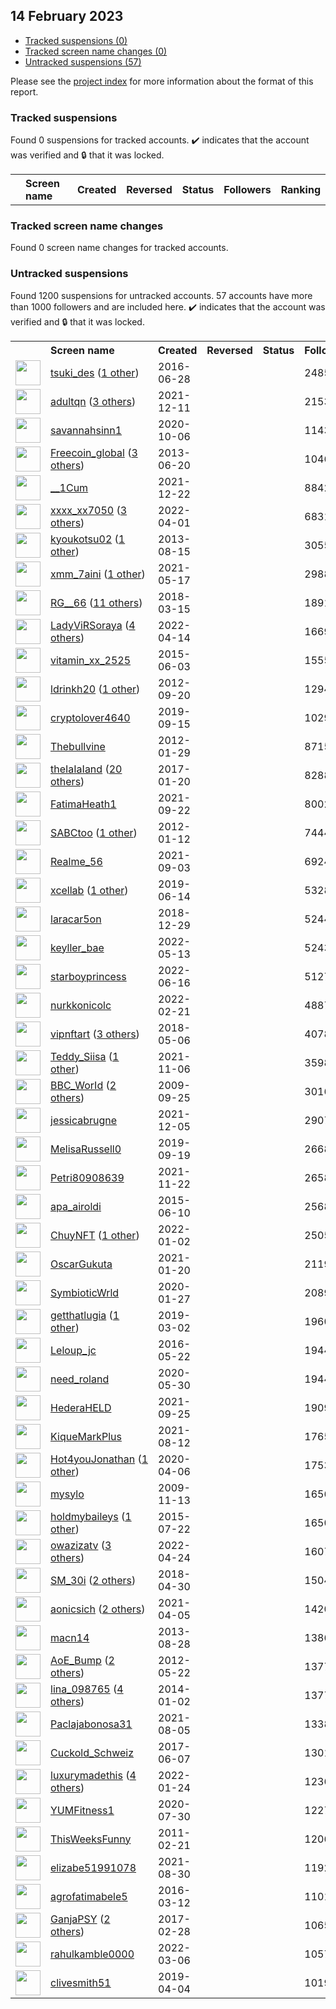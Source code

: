 ## 14 February 2023

* [Tracked suspensions (0)](#tracked-suspensions)
* [Tracked screen name changes (0)](#tracked-screen-name-changes)
* [Untracked suspensions (57)](#untracked-suspensions)

Please see the [project index](https://github.com/travisbrown/twitter-watch) for more information about the format of this report.

### Tracked suspensions

Found 0 suspensions for tracked accounts.
  ✔️ indicates that the account was verified and 🔒 that it was locked.

<table>
    <tr>
        <th></th>
        <th align="left">Screen name</th>
        <th align="left">Created</th>
        <th align="left">Reversed</th>
        <th align="left">Status</th>
        <th align="left">Followers</th>
        <th align="left">Ranking</th></tr>
    </tr></table>

### Tracked screen name changes

Found 0 screen name changes for tracked accounts.

### Untracked suspensions

Found 1200 suspensions for untracked accounts.
57 accounts have more than 1000 followers and are included here.
  ✔️ indicates that the account was verified and 🔒 that it was locked.

<table>
    <tr>
        <th></th>
        <th align="left">Screen name</th>
        <th align="left">Created</th>
        <th align="left">Reversed</th>
        <th align="left">Status</th>
        <th align="left">Followers</th>
    </tr>
        <tr>
            <td><a href="https://twitter.com/intent/user?user_id=747703368592809984">
                <img src="https://pbs.twimg.com/profile_images/1590412014727340032/29kmH6GL_normal.jpg" width="40px" height="40px" align="center"/></a>
            </td>
            <td>
                <a href="https://twitter.com/tsuki_des">tsuki_des</a>&nbsp;(<a href="https://api.memory.lol/v1/tw/id/747703368592809984">1 other</a>)&nbsp;</td>
            <td>2016-06-28</td>
            <td></td>
            <td align="center"></td>
            <td>248568</td>
        </tr>
        <tr>
            <td><a href="https://twitter.com/intent/user?user_id=1469534594269532160">
                <img src="https://pbs.twimg.com/profile_images/1535042746020352000/rLzyVBO-_normal.jpg" width="40px" height="40px" align="center"/></a>
            </td>
            <td>
                <a href="https://twitter.com/adultqn">adultqn</a>&nbsp;(<a href="https://api.memory.lol/v1/tw/id/1469534594269532160">3 others</a>)&nbsp;</td>
            <td>2021-12-11</td>
            <td></td>
            <td align="center"></td>
            <td>215368</td>
        </tr>
        <tr>
            <td><a href="https://twitter.com/intent/user?user_id=1313564348523085825">
                <img src="https://pbs.twimg.com/profile_images/1573399997411983368/uSsl8XS2_normal.jpg" width="40px" height="40px" align="center"/></a>
            </td>
            <td>
                <a href="https://twitter.com/savannahsinn1">savannahsinn1</a></td>
            <td>2020-10-06</td>
            <td></td>
            <td align="center"></td>
            <td>114374</td>
        </tr>
        <tr>
            <td><a href="https://twitter.com/intent/user?user_id=1534026698">
                <img src="https://pbs.twimg.com/profile_images/1470620252765573123/M-H0OIgF_normal.jpg" width="40px" height="40px" align="center"/></a>
            </td>
            <td>
                <a href="https://twitter.com/Freecoin_global">Freecoin_global</a>&nbsp;(<a href="https://api.memory.lol/v1/tw/id/1534026698">3 others</a>)&nbsp;</td>
            <td>2013-06-20</td>
            <td></td>
            <td align="center"></td>
            <td>104610</td>
        </tr>
        <tr>
            <td><a href="https://twitter.com/intent/user?user_id=1473690532538982402">
                <img src="https://pbs.twimg.com/profile_images/1486479660070412289/EUKXgcrR_normal.jpg" width="40px" height="40px" align="center"/></a>
            </td>
            <td>
                <a href="https://twitter.com/__1Cum">__1Cum</a></td>
            <td>2021-12-22</td>
            <td></td>
            <td align="center"></td>
            <td>88424</td>
        </tr>
        <tr>
            <td><a href="https://twitter.com/intent/user?user_id=1509878756353081350">
                <img src="https://pbs.twimg.com/profile_images/1598484100507086848/ZNqnVHQr_normal.jpg" width="40px" height="40px" align="center"/></a>
            </td>
            <td>
                <a href="https://twitter.com/xxxx_xx7050">xxxx_xx7050</a>&nbsp;(<a href="https://api.memory.lol/v1/tw/id/1509878756353081350">3 others</a>)&nbsp;</td>
            <td>2022-04-01</td>
            <td></td>
            <td align="center"></td>
            <td>68314</td>
        </tr>
        <tr>
            <td><a href="https://twitter.com/intent/user?user_id=1673416686">
                <img src="https://pbs.twimg.com/profile_images/1535548260126887936/hUFGfA4n_normal.jpg" width="40px" height="40px" align="center"/></a>
            </td>
            <td>
                <a href="https://twitter.com/kyoukotsu02">kyoukotsu02</a>&nbsp;(<a href="https://api.memory.lol/v1/tw/id/1673416686">1 other</a>)&nbsp;</td>
            <td>2013-08-15</td>
            <td></td>
            <td align="center"></td>
            <td>30554</td>
        </tr>
        <tr>
            <td><a href="https://twitter.com/intent/user?user_id=1394313850615439362">
                <img src="https://pbs.twimg.com/profile_images/1536539138148532226/mj8roKzr_normal.jpg" width="40px" height="40px" align="center"/></a>
            </td>
            <td>
                <a href="https://twitter.com/xmm_7aini">xmm_7aini</a>&nbsp;(<a href="https://api.memory.lol/v1/tw/id/1394313850615439362">1 other</a>)&nbsp;</td>
            <td>2021-05-17</td>
            <td></td>
            <td align="center"></td>
            <td>29886</td>
        </tr>
        <tr>
            <td><a href="https://twitter.com/intent/user?user_id=974356914283995141">
                <img src="https://pbs.twimg.com/profile_images/1594320766614601728/UOD1UWDA_normal.jpg" width="40px" height="40px" align="center"/></a>
            </td>
            <td>
                <a href="https://twitter.com/RG__66">RG__66</a>&nbsp;(<a href="https://api.memory.lol/v1/tw/id/974356914283995141">11 others</a>)&nbsp;</td>
            <td>2018-03-15</td>
            <td></td>
            <td align="center"></td>
            <td>18911</td>
        </tr>
        <tr>
            <td><a href="https://twitter.com/intent/user?user_id=1514740225041387520">
                <img src="https://pbs.twimg.com/profile_images/1598343453565284352/2vBSBKB0_normal.jpg" width="40px" height="40px" align="center"/></a>
            </td>
            <td>
                <a href="https://twitter.com/LadyViRSoraya">LadyViRSoraya</a>&nbsp;(<a href="https://api.memory.lol/v1/tw/id/1514740225041387520">4 others</a>)&nbsp;</td>
            <td>2022-04-14</td>
            <td></td>
            <td align="center"></td>
            <td>16690</td>
        </tr>
        <tr>
            <td><a href="https://twitter.com/intent/user?user_id=3235051874">
                <img src="https://pbs.twimg.com/profile_images/1586747775408295937/e_WN7efX_normal.jpg" width="40px" height="40px" align="center"/></a>
            </td>
            <td>
                <a href="https://twitter.com/vitamin_xx_2525">vitamin_xx_2525</a></td>
            <td>2015-06-03</td>
            <td></td>
            <td align="center"></td>
            <td>15554</td>
        </tr>
        <tr>
            <td><a href="https://twitter.com/intent/user?user_id=836032878">
                <img src="https://pbs.twimg.com/profile_images/1508081345356091394/pnKJU61__normal.jpg" width="40px" height="40px" align="center"/></a>
            </td>
            <td>
                <a href="https://twitter.com/ldrinkh20">ldrinkh20</a>&nbsp;(<a href="https://api.memory.lol/v1/tw/id/836032878">1 other</a>)&nbsp;</td>
            <td>2012-09-20</td>
            <td></td>
            <td align="center"></td>
            <td>12946</td>
        </tr>
        <tr>
            <td><a href="https://twitter.com/intent/user?user_id=1173136134458576896">
                <img src="https://pbs.twimg.com/profile_images/1598406550149660672/FIceHcZq_normal.jpg" width="40px" height="40px" align="center"/></a>
            </td>
            <td>
                <a href="https://twitter.com/cryptolover4640">cryptolover4640</a></td>
            <td>2019-09-15</td>
            <td></td>
            <td align="center"></td>
            <td>10299</td>
        </tr>
        <tr>
            <td><a href="https://twitter.com/intent/user?user_id=477687487">
                <img src="https://pbs.twimg.com/profile_images/1827009551/bullhead-150_normal.png" width="40px" height="40px" align="center"/></a>
            </td>
            <td>
                <a href="https://twitter.com/Thebullvine">Thebullvine</a></td>
            <td>2012-01-29</td>
            <td></td>
            <td align="center"></td>
            <td>8715</td>
        </tr>
        <tr>
            <td><a href="https://twitter.com/intent/user?user_id=822392296075182083">
                <img src="https://pbs.twimg.com/profile_images/1556172014280675328/nuF3QLSh_normal.jpg" width="40px" height="40px" align="center"/></a>
            </td>
            <td>
                <a href="https://twitter.com/theIaIaIand">theIaIaIand</a>&nbsp;(<a href="https://api.memory.lol/v1/tw/id/822392296075182083">20 others</a>)&nbsp;</td>
            <td>2017-01-20</td>
            <td></td>
            <td align="center"></td>
            <td>8288</td>
        </tr>
        <tr>
            <td><a href="https://twitter.com/intent/user?user_id=1440704338054115333">
                <img src="https://pbs.twimg.com/profile_images/1587699046524895232/cr--7Wpv_normal.jpg" width="40px" height="40px" align="center"/></a>
            </td>
            <td>
                <a href="https://twitter.com/FatimaHeath1">FatimaHeath1</a></td>
            <td>2021-09-22</td>
            <td></td>
            <td align="center"></td>
            <td>8002</td>
        </tr>
        <tr>
            <td><a href="https://twitter.com/intent/user?user_id=461810990">
                <img src="https://pbs.twimg.com/profile_images/2502797479/0sgohvv6rji8y2q2ruto_normal.jpeg" width="40px" height="40px" align="center"/></a>
            </td>
            <td>
                <a href="https://twitter.com/SABCtoo">SABCtoo</a>&nbsp;(<a href="https://api.memory.lol/v1/tw/id/461810990">1 other</a>)&nbsp;</td>
            <td>2012-01-12</td>
            <td></td>
            <td align="center"></td>
            <td>7444</td>
        </tr>
        <tr>
            <td><a href="https://twitter.com/intent/user?user_id=1433783074051870726">
                <img src="https://pbs.twimg.com/profile_images/1543040745279553541/uyXwfOxZ_normal.jpg" width="40px" height="40px" align="center"/></a>
            </td>
            <td>
                <a href="https://twitter.com/Realme_56">Realme_56</a></td>
            <td>2021-09-03</td>
            <td></td>
            <td align="center"></td>
            <td>6924</td>
        </tr>
        <tr>
            <td><a href="https://twitter.com/intent/user?user_id=1139422560469131264">
                <img src="https://pbs.twimg.com/profile_images/1139440683616329728/3YPvT66p_normal.png" width="40px" height="40px" align="center"/></a>
            </td>
            <td>
                <a href="https://twitter.com/xcellab">xcellab</a>&nbsp;(<a href="https://api.memory.lol/v1/tw/id/1139422560469131264">1 other</a>)&nbsp;</td>
            <td>2019-06-14</td>
            <td></td>
            <td align="center"></td>
            <td>5328</td>
        </tr>
        <tr>
            <td><a href="https://twitter.com/intent/user?user_id=1078917788536852482">
                <img src="https://pbs.twimg.com/profile_images/1078918180062543872/GXAfTM8w_normal.jpg" width="40px" height="40px" align="center"/></a>
            </td>
            <td>
                <a href="https://twitter.com/laracar5on">laracar5on</a></td>
            <td>2018-12-29</td>
            <td></td>
            <td align="center"></td>
            <td>5244</td>
        </tr>
        <tr>
            <td><a href="https://twitter.com/intent/user?user_id=1524988343209152512">
                <img src="https://pbs.twimg.com/profile_images/1566769910474313731/tROBv3yV_normal.jpg" width="40px" height="40px" align="center"/></a>
            </td>
            <td>
                <a href="https://twitter.com/keyller_bae">keyller_bae</a></td>
            <td>2022-05-13</td>
            <td></td>
            <td align="center"></td>
            <td>5243</td>
        </tr>
        <tr>
            <td><a href="https://twitter.com/intent/user?user_id=1537456655310389250">
                <img src="https://pbs.twimg.com/profile_images/1582105990450774034/dIdSJ2lQ_normal.jpg" width="40px" height="40px" align="center"/></a>
            </td>
            <td>
                <a href="https://twitter.com/starboyprincess">starboyprincess</a></td>
            <td>2022-06-16</td>
            <td></td>
            <td align="center"></td>
            <td>5127</td>
        </tr>
        <tr>
            <td><a href="https://twitter.com/intent/user?user_id=1495551167434084352">
                <img src="https://pbs.twimg.com/profile_images/1593099221770665984/cBjYThG6_normal.jpg" width="40px" height="40px" align="center"/></a>
            </td>
            <td>
                <a href="https://twitter.com/nurkkonicolc">nurkkonicolc</a></td>
            <td>2022-02-21</td>
            <td></td>
            <td align="center"></td>
            <td>4887</td>
        </tr>
        <tr>
            <td><a href="https://twitter.com/intent/user?user_id=993106507649703938">
                <img src="https://pbs.twimg.com/profile_images/1582454061277843473/vmFmYYJ3_normal.jpg" width="40px" height="40px" align="center"/></a>
            </td>
            <td>
                <a href="https://twitter.com/vipnftart">vipnftart</a>&nbsp;(<a href="https://api.memory.lol/v1/tw/id/993106507649703938">3 others</a>)&nbsp;</td>
            <td>2018-05-06</td>
            <td></td>
            <td align="center"></td>
            <td>4078</td>
        </tr>
        <tr>
            <td><a href="https://twitter.com/intent/user?user_id=1457063863279624200">
                <img src="https://pbs.twimg.com/profile_images/1546160874829791233/vfJXwbMY_normal.jpg" width="40px" height="40px" align="center"/></a>
            </td>
            <td>
                <a href="https://twitter.com/Teddy_Siisa">Teddy_Siisa</a>&nbsp;(<a href="https://api.memory.lol/v1/tw/id/1457063863279624200">1 other</a>)&nbsp;</td>
            <td>2021-11-06</td>
            <td></td>
            <td align="center"></td>
            <td>3598</td>
        </tr>
        <tr>
            <td><a href="https://twitter.com/intent/user?user_id=77218939">
                <img src="https://pbs.twimg.com/profile_images/1564820204806615040/Eg-obx2c_normal.jpg" width="40px" height="40px" align="center"/></a>
            </td>
            <td>
                <a href="https://twitter.com/BBC_WorId">BBC_WorId</a>&nbsp;(<a href="https://api.memory.lol/v1/tw/id/77218939">2 others</a>)&nbsp;</td>
            <td>2009-09-25</td>
            <td></td>
            <td align="center"></td>
            <td>3016</td>
        </tr>
        <tr>
            <td><a href="https://twitter.com/intent/user?user_id=1467590740066852872">
                <img src="https://pbs.twimg.com/profile_images/1509165555416281092/EcOeqJFP_normal.jpg" width="40px" height="40px" align="center"/></a>
            </td>
            <td>
                <a href="https://twitter.com/jessicabrugne">jessicabrugne</a></td>
            <td>2021-12-05</td>
            <td></td>
            <td align="center"></td>
            <td>2907</td>
        </tr>
        <tr>
            <td><a href="https://twitter.com/intent/user?user_id=1174670712331755521">
                <img src="https://pbs.twimg.com/profile_images/1482683267761557510/0czIarXC_normal.jpg" width="40px" height="40px" align="center"/></a>
            </td>
            <td>
                <a href="https://twitter.com/MelisaRussell0">MelisaRussell0</a></td>
            <td>2019-09-19</td>
            <td></td>
            <td align="center"></td>
            <td>2668</td>
        </tr>
        <tr>
            <td><a href="https://twitter.com/intent/user?user_id=1462854959289053193">
                <img src="https://pbs.twimg.com/profile_images/1462855532839157765/19j13NYU_normal.jpg" width="40px" height="40px" align="center"/></a>
            </td>
            <td>
                <a href="https://twitter.com/Petri80908639">Petri80908639</a></td>
            <td>2021-11-22</td>
            <td></td>
            <td align="center"></td>
            <td>2658</td>
        </tr>
        <tr>
            <td><a href="https://twitter.com/intent/user?user_id=3316989129">
                <img src="https://pbs.twimg.com/profile_images/608564592323780608/TGxCb-lx_normal.jpg" width="40px" height="40px" align="center"/></a>
            </td>
            <td>
                <a href="https://twitter.com/apa_airoldi">apa_airoldi</a></td>
            <td>2015-06-10</td>
            <td></td>
            <td align="center"></td>
            <td>2568</td>
        </tr>
        <tr>
            <td><a href="https://twitter.com/intent/user?user_id=1477763016582123524">
                <img src="https://pbs.twimg.com/profile_images/1596786786604355584/j7_VgJc-_normal.jpg" width="40px" height="40px" align="center"/></a>
            </td>
            <td>
                <a href="https://twitter.com/ChuyNFT">ChuyNFT</a>&nbsp;(<a href="https://api.memory.lol/v1/tw/id/1477763016582123524">1 other</a>)&nbsp;</td>
            <td>2022-01-02</td>
            <td></td>
            <td align="center"></td>
            <td>2505</td>
        </tr>
        <tr>
            <td><a href="https://twitter.com/intent/user?user_id=1351928497615286272">
                <img src="https://pbs.twimg.com/profile_images/1371894870567227395/ARm4gim5_normal.jpg" width="40px" height="40px" align="center"/></a>
            </td>
            <td>
                <a href="https://twitter.com/OscarGukuta">OscarGukuta</a></td>
            <td>2021-01-20</td>
            <td></td>
            <td align="center"></td>
            <td>2119</td>
        </tr>
        <tr>
            <td><a href="https://twitter.com/intent/user?user_id=1221604126666027008">
                <img src="https://pbs.twimg.com/profile_images/1437235318244069380/hpjpl69c_normal.jpg" width="40px" height="40px" align="center"/></a>
            </td>
            <td>
                <a href="https://twitter.com/SymbioticWrld">SymbioticWrld</a></td>
            <td>2020-01-27</td>
            <td></td>
            <td align="center"></td>
            <td>2089</td>
        </tr>
        <tr>
            <td><a href="https://twitter.com/intent/user?user_id=1101907144360767488">
                <img src="https://pbs.twimg.com/profile_images/1518015557718659072/9gdcGRCh_normal.jpg" width="40px" height="40px" align="center"/></a>
            </td>
            <td>
                <a href="https://twitter.com/getthatlugia">getthatlugia</a>&nbsp;(<a href="https://api.memory.lol/v1/tw/id/1101907144360767488">1 other</a>)&nbsp;</td>
            <td>2019-03-02</td>
            <td></td>
            <td align="center"></td>
            <td>1960</td>
        </tr>
        <tr>
            <td><a href="https://twitter.com/intent/user?user_id=734379079831588867">
                <img src="https://pbs.twimg.com/profile_images/1583414093653938176/rhw6Vw0B_normal.jpg" width="40px" height="40px" align="center"/></a>
            </td>
            <td>
                <a href="https://twitter.com/Leloup_jc">Leloup_jc</a></td>
            <td>2016-05-22</td>
            <td></td>
            <td align="center"></td>
            <td>1944</td>
        </tr>
        <tr>
            <td><a href="https://twitter.com/intent/user?user_id=1266699692416684032">
                <img src="https://pbs.twimg.com/profile_images/1266699757151494144/UEUaBbsk_normal.jpg" width="40px" height="40px" align="center"/></a>
            </td>
            <td>
                <a href="https://twitter.com/need_roland">need_roland</a></td>
            <td>2020-05-30</td>
            <td></td>
            <td align="center"></td>
            <td>1944</td>
        </tr>
        <tr>
            <td><a href="https://twitter.com/intent/user?user_id=1441844402947641350">
                <img src="https://pbs.twimg.com/profile_images/1573946891871473664/sXJ_HfB2_normal.jpg" width="40px" height="40px" align="center"/></a>
            </td>
            <td>
                <a href="https://twitter.com/HederaHELD">HederaHELD</a></td>
            <td>2021-09-25</td>
            <td></td>
            <td align="center"></td>
            <td>1909</td>
        </tr>
        <tr>
            <td><a href="https://twitter.com/intent/user?user_id=1425880255168872449">
                <img src="https://pbs.twimg.com/profile_images/1558888928119226374/-8KCv5AL_normal.jpg" width="40px" height="40px" align="center"/></a>
            </td>
            <td>
                <a href="https://twitter.com/KiqueMarkPlus">KiqueMarkPlus</a></td>
            <td>2021-08-12</td>
            <td></td>
            <td align="center"></td>
            <td>1765</td>
        </tr>
        <tr>
            <td><a href="https://twitter.com/intent/user?user_id=1247176271001518082">
                <img src="https://pbs.twimg.com/profile_images/1363977396446056448/i07hN1gT_normal.jpg" width="40px" height="40px" align="center"/></a>
            </td>
            <td>
                <a href="https://twitter.com/Hot4youJonathan">Hot4youJonathan</a>&nbsp;(<a href="https://api.memory.lol/v1/tw/id/1247176271001518082">1 other</a>)&nbsp;</td>
            <td>2020-04-06</td>
            <td></td>
            <td align="center"></td>
            <td>1753</td>
        </tr>
        <tr>
            <td><a href="https://twitter.com/intent/user?user_id=89794577">
                <img src="https://pbs.twimg.com/profile_images/1401970220919496704/bP-ac5xY_normal.jpg" width="40px" height="40px" align="center"/></a>
            </td>
            <td>
                <a href="https://twitter.com/mysylo">mysylo</a></td>
            <td>2009-11-13</td>
            <td></td>
            <td align="center"></td>
            <td>1656</td>
        </tr>
        <tr>
            <td><a href="https://twitter.com/intent/user?user_id=3287131368">
                <img src="https://pbs.twimg.com/profile_images/1564856640498569216/KPejlg5O_normal.jpg" width="40px" height="40px" align="center"/></a>
            </td>
            <td>
                <a href="https://twitter.com/holdmybaileys">holdmybaileys</a>&nbsp;(<a href="https://api.memory.lol/v1/tw/id/3287131368">1 other</a>)&nbsp;</td>
            <td>2015-07-22</td>
            <td></td>
            <td align="center"></td>
            <td>1650</td>
        </tr>
        <tr>
            <td><a href="https://twitter.com/intent/user?user_id=1518099624984125440">
                <img src="https://pbs.twimg.com/profile_images/1593638316456697856/IrBn6WEW_normal.jpg" width="40px" height="40px" align="center"/></a>
            </td>
            <td>
                <a href="https://twitter.com/owazizatv">owazizatv</a>&nbsp;(<a href="https://api.memory.lol/v1/tw/id/1518099624984125440">3 others</a>)&nbsp;</td>
            <td>2022-04-24</td>
            <td></td>
            <td align="center"></td>
            <td>1607</td>
        </tr>
        <tr>
            <td><a href="https://twitter.com/intent/user?user_id=991000830747860992">
                <img src="https://pbs.twimg.com/profile_images/1561348538663161858/eOl_7CqA_normal.jpg" width="40px" height="40px" align="center"/></a>
            </td>
            <td>
                <a href="https://twitter.com/SM_30i">SM_30i</a>&nbsp;(<a href="https://api.memory.lol/v1/tw/id/991000830747860992">2 others</a>)&nbsp;</td>
            <td>2018-04-30</td>
            <td></td>
            <td align="center"></td>
            <td>1504</td>
        </tr>
        <tr>
            <td><a href="https://twitter.com/intent/user?user_id=1378904561260228609">
                <img src="https://pbs.twimg.com/profile_images/1584167047961145345/8Wzx0CJX_normal.jpg" width="40px" height="40px" align="center"/></a>
            </td>
            <td>
                <a href="https://twitter.com/aonicsich">aonicsich</a>&nbsp;(<a href="https://api.memory.lol/v1/tw/id/1378904561260228609">2 others</a>)&nbsp;</td>
            <td>2021-04-05</td>
            <td></td>
            <td align="center"></td>
            <td>1420</td>
        </tr>
        <tr>
            <td><a href="https://twitter.com/intent/user?user_id=1706390305">
                <img src="https://pbs.twimg.com/profile_images/806384602164187136/W8ZMCuvt_normal.jpg" width="40px" height="40px" align="center"/></a>
            </td>
            <td>
                <a href="https://twitter.com/macn14">macn14</a></td>
            <td>2013-08-28</td>
            <td></td>
            <td align="center"></td>
            <td>1386</td>
        </tr>
        <tr>
            <td><a href="https://twitter.com/intent/user?user_id=587401348">
                <img src="https://pbs.twimg.com/profile_images/1268564721365659648/X6RrP1a0_normal.jpg" width="40px" height="40px" align="center"/></a>
            </td>
            <td>
                <a href="https://twitter.com/AoE_Bump">AoE_Bump</a>&nbsp;(<a href="https://api.memory.lol/v1/tw/id/587401348">2 others</a>)&nbsp;</td>
            <td>2012-05-22</td>
            <td></td>
            <td align="center"></td>
            <td>1377</td>
        </tr>
        <tr>
            <td><a href="https://twitter.com/intent/user?user_id=2258098365">
                <img src="https://pbs.twimg.com/profile_images/1596209215873466369/FYQLYVjg_normal.jpg" width="40px" height="40px" align="center"/></a>
            </td>
            <td>
                <a href="https://twitter.com/lina_098765">lina_098765</a>&nbsp;(<a href="https://api.memory.lol/v1/tw/id/2258098365">4 others</a>)&nbsp;</td>
            <td>2014-01-02</td>
            <td></td>
            <td align="center"></td>
            <td>1377</td>
        </tr>
        <tr>
            <td><a href="https://twitter.com/intent/user?user_id=1423359019964633092">
                <img src="https://pbs.twimg.com/profile_images/1423359442502946819/ugQpvo9u_normal.jpg" width="40px" height="40px" align="center"/></a>
            </td>
            <td>
                <a href="https://twitter.com/Paclajabonosa31">Paclajabonosa31</a></td>
            <td>2021-08-05</td>
            <td></td>
            <td align="center"></td>
            <td>1338</td>
        </tr>
        <tr>
            <td><a href="https://twitter.com/intent/user?user_id=872498576445902853">
                <img src="https://pbs.twimg.com/profile_images/1358279501617238026/ItcPgo_p_normal.jpg" width="40px" height="40px" align="center"/></a>
            </td>
            <td>
                <a href="https://twitter.com/Cuckold_Schweiz">Cuckold_Schweiz</a></td>
            <td>2017-06-07</td>
            <td></td>
            <td align="center"></td>
            <td>1301</td>
        </tr>
        <tr>
            <td><a href="https://twitter.com/intent/user?user_id=1485758338323427333">
                <img src="https://pbs.twimg.com/profile_images/1587879864274763776/gtixRgQO_normal.jpg" width="40px" height="40px" align="center"/></a>
            </td>
            <td>
                <a href="https://twitter.com/luxurymadethis">luxurymadethis</a>&nbsp;(<a href="https://api.memory.lol/v1/tw/id/1485758338323427333">4 others</a>)&nbsp;</td>
            <td>2022-01-24</td>
            <td></td>
            <td align="center"></td>
            <td>1236</td>
        </tr>
        <tr>
            <td><a href="https://twitter.com/intent/user?user_id=1288911251033264132">
                <img src="https://pbs.twimg.com/profile_images/1288911425767911425/WsVUKKac_normal.jpg" width="40px" height="40px" align="center"/></a>
            </td>
            <td>
                <a href="https://twitter.com/YUMFitness1">YUMFitness1</a></td>
            <td>2020-07-30</td>
            <td></td>
            <td align="center"></td>
            <td>1227</td>
        </tr>
        <tr>
            <td><a href="https://twitter.com/intent/user?user_id=255583199">
                <img src="https://pbs.twimg.com/profile_images/1267346257/happy_face_new_normal.jpg" width="40px" height="40px" align="center"/></a>
            </td>
            <td>
                <a href="https://twitter.com/ThisWeeksFunny">ThisWeeksFunny</a></td>
            <td>2011-02-21</td>
            <td></td>
            <td align="center"></td>
            <td>1206</td>
        </tr>
        <tr>
            <td><a href="https://twitter.com/intent/user?user_id=1432370931821854722">
                <img src="https://pbs.twimg.com/profile_images/1432371494244519938/Ii-5XpCN_normal.jpg" width="40px" height="40px" align="center"/></a>
            </td>
            <td>
                <a href="https://twitter.com/elizabe51991078">elizabe51991078</a></td>
            <td>2021-08-30</td>
            <td></td>
            <td align="center"></td>
            <td>1192</td>
        </tr>
        <tr>
            <td><a href="https://twitter.com/intent/user?user_id=708785024280227841">
                <img src="https://pbs.twimg.com/profile_images/1594147684713172993/n5CRXemj_normal.jpg" width="40px" height="40px" align="center"/></a>
            </td>
            <td>
                <a href="https://twitter.com/agrofatimabele5">agrofatimabele5</a></td>
            <td>2016-03-12</td>
            <td></td>
            <td align="center"></td>
            <td>1101</td>
        </tr>
        <tr>
            <td><a href="https://twitter.com/intent/user?user_id=836615097623658499">
                <img src="https://pbs.twimg.com/profile_images/1592334851830861825/28iHF66r_normal.jpg" width="40px" height="40px" align="center"/></a>
            </td>
            <td>
                <a href="https://twitter.com/GanjaPSY">GanjaPSY</a>&nbsp;(<a href="https://api.memory.lol/v1/tw/id/836615097623658499">2 others</a>)&nbsp;</td>
            <td>2017-02-28</td>
            <td></td>
            <td align="center"></td>
            <td>1065</td>
        </tr>
        <tr>
            <td><a href="https://twitter.com/intent/user?user_id=1500507097292623872">
                <img src="https://pbs.twimg.com/profile_images/1594380932357976064/M2VZ2VP0_normal.jpg" width="40px" height="40px" align="center"/></a>
            </td>
            <td>
                <a href="https://twitter.com/rahulkamble0000">rahulkamble0000</a></td>
            <td>2022-03-06</td>
            <td></td>
            <td align="center"></td>
            <td>1057</td>
        </tr>
        <tr>
            <td><a href="https://twitter.com/intent/user?user_id=1113891905283284998">
                <img src="https://pbs.twimg.com/profile_images/1114244264836386817/DT5o9CDx_normal.jpg" width="40px" height="40px" align="center"/></a>
            </td>
            <td>
                <a href="https://twitter.com/clivesmith51">clivesmith51</a></td>
            <td>2019-04-04</td>
            <td></td>
            <td align="center"></td>
            <td>1019</td>
        </tr></table>
